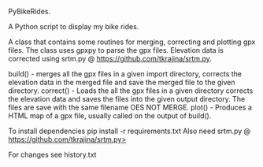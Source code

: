  PyBikeRides.

A Python script to display my bike rides.

A class that contains some routines for merging, correcting and plotting gpx files.
The class uses gpxpy to parse the gpx files.
Elevation data is corrected using srtm.py @ https://github.com/tkrajina/srtm.py.

build()   - merges all the gpx files in a given import directory, corrects the elevation data in the merged file
            and save the merged file to the given directory.
correct() - Loads the all the gpx files in a given directory corrects the elevation data and  saves
            the files into the given output directory.  The files are save with the same filename
            OES NOT MERGE.
plot()    - Produces a HTML map of a gpx file, usually called on the output of build().

To install dependencies pip install -r requirements.txt
Also need srtm.py @ https://github.com/tkrajina/srtm.py>

For changes see history.txt
